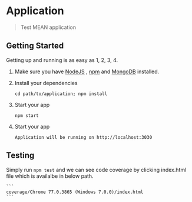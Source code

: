 # Application

> Test MEAN application

## Getting Started

Getting up and running is as easy as 1, 2, 3, 4.

1. Make sure you have [NodeJS](https://nodejs.org/) , [npm](https://www.npmjs.com/)  and [MongoDB](https://www.mongodb.com/) installed.

2. Install your dependencies
    
    ```
    cd path/to/application; npm install
    ```

3. Start your app
    
    ```
    npm start
    ```

3. Start your app

    ```
    Application will be running on http://localhost:3030
    ```

## Testing
Simply run `npm test` and we can see code coverage by clicking index.html file which is availalbe in below path.

    ```
    coverage/Chrome 77.0.3865 (Windows 7.0.0)/index.html
    ```